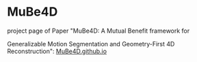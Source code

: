 # MuBe4D

project page of Paper "MuBe4D: A Mutual Benefit framework for 

Generalizable Motion Segmentation and Geometry-First 4D Reconstruction":
[MuBe4D.github.io](https://MuBe4D.github.io/)
